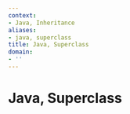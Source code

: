 ```yaml
---
context:
- Java, Inheritance
aliases:
- java, superclass
title: Java, Superclass
domain:
- ''
---
```


# Java, Superclass

